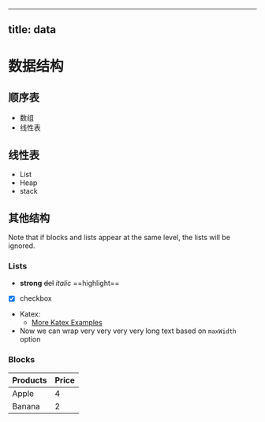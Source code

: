 
---
title: data
---



# 数据结构

## 顺序表

- 数组
- 线性表

## 线性表

- List
- Heap
- stack

## 其他结构

Note that if blocks and lists appear at the same level, the lists will be ignored.

### Lists

- **strong** ~~del~~ *italic* ==highlight==
- [x] checkbox
- Katex:<!-- markmap: fold -->
  - [More Katex Examples](#?d=gist:af76a4c245b302206b16aec503dbe07b:katex.md)
- Now we can wrap very very very very long text based on `maxWidth` option

### Blocks

| Products | Price |
|-|-|
| Apple | 4 |
| Banana | 2 |
